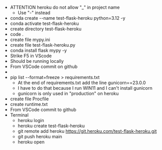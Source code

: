 * ATTENTION heroku do not allow "_" in project name
    * Use "-" instead
* conda create --name test-flask-heroku python=3.12 -y
* conda activate test-flask-heroku
* create directory test-flask-heroku
* code .
* create file mypy.ini
* create file test-flask-heroku.py
* conda install flask mypy -y
* Strike F5 in VScode
* Should be running locally
* From VSCode commit on github 
* 
* pip list --format=freeze > requirements.txt
    * At the end of requirements.txt add the line gunicorn==23.0.0
    * I have to do that because I run WIN11 and I can't install gunicorn
    * gunicorn is only used in "production" on heroku
* create file Procfile
* create runtime.txt
* From VSCode commit to github
* Terminal
    * heroku login
    * heroku create test-flask-heroku
    * git remote add heroku https://git.heroku.com/test-flask-heroku.git
    * git push heroku main
    * heroku open